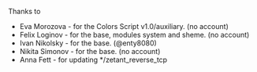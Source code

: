Thanks to

* Eva Morozova - for the Colors Script v1.0/auxiliary. (no account)
* Felix Loginov - for the base, modules system and sheme. (no account)
* Ivan Nikolsky - for the base. (@enty8080)
* Nikita Simonov - for the base. (no account)
* Anna Fett - for updating \*\/zetant_reverse_tcp
